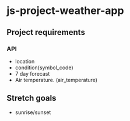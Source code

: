 # js-project-weather-app

## Project requirements

### API
* location
* condition(symbol_code)
* 7 day forecast
* Air temperature. (air_temperature)

## Stretch goals
* sunrise/sunset